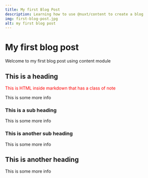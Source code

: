 ```yaml
---
title: My first Blog Post
description: Learning how to use @nuxt/content to create a blog
img: first-blog-post.jpg
alt: my first blog post
---
```


# My first blog post

Welcome to my first blog post using content module

## This is a heading

<div style="color: red">
  This is HTML inside markdown that has a class of note
</div>

This is some more info

### This is a sub heading

This is some more info

### This is another sub heading

This is some more info

## This is another heading

This is some more info

